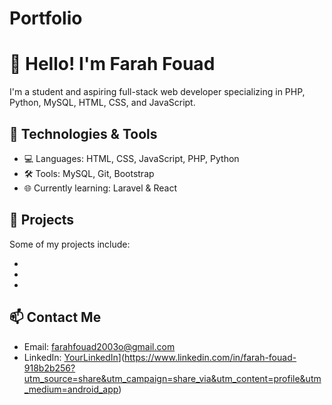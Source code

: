 # Portfolio

# 👋 Hello! I'm Farah Fouad

I'm a student and aspiring full-stack web developer specializing in PHP, Python, MySQL, HTML, CSS, and JavaScript.

## 🔧 Technologies & Tools
- 💻 Languages: HTML, CSS, JavaScript, PHP, Python
- 🛠️ Tools: MySQL, Git, Bootstrap
- 🌐 Currently learning: Laravel & React

## 💼 Projects
Some of my projects include:

- 
- 
- 

## 📫 Contact Me
- Email: farahfouad2003o@gmail.com
- LinkedIn: [YourLinkedIn](https://linkedin.com/in/yourprofile)](https://www.linkedin.com/in/farah-fouad-918b2b256?utm_source=share&utm_campaign=share_via&utm_content=profile&utm_medium=android_app)
